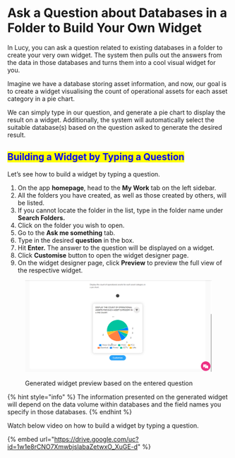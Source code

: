 # Ask a Question about Databases in a Folder to Build Your Own Widget

In Lucy, you can ask a question related to existing databases in a folder to create your very own widget. The system then pulls out the answers from the data in those databases and turns them into a cool visual widget for you.

Imagine we have a database storing asset information, and now, our goal is to create a widget visualising the count of operational assets for each asset category in a pie chart.

We can simply type in our question, and generate a pie chart to display the result on a widget. Additionally, the system will automatically select the suitable database(s) based on the question asked to generate the desired result.

## <mark style="color:blue;">Building a Widget by Typing a Question</mark>

Let’s see how to build a widget by typing a question.

1. On the app **homepage**, head to the **My Work** tab on the left sidebar.
2. All the folders you have created, as well as those created by others, will be listed.
3. If you cannot locate the folder in the list, type in the folder name under **Search Folders.**
4. Click on the folder you wish to open.
5. Go to the **Ask me something** tab.
6. Type in the desired **question** in the box.
7. Hit **Enter.** The answer to the question will be displayed on a widget.
8. Click **Customise** button to open the widget designer page.
9. On the widget designer page, click **Preview** to preview the full view of the respective widget.

<figure><img src="../.gitbook/assets/LC_Ask a Question about Databases in a Folder to Build Your Own Widget_s1.png" alt=""><figcaption><p>Generated widget preview based on the entered question</p></figcaption></figure>



{% hint style="info" %}
The information presented on the generated widget will depend on the data volume within databases and the field names you specify in those databases.
{% endhint %}

Watch below video on how to build a widget by typing a question.

{% embed url="https://drive.google.com/uc?id=1w1e8rCNO7XmwbjslabaZetwxO_XuGE-d" %}

